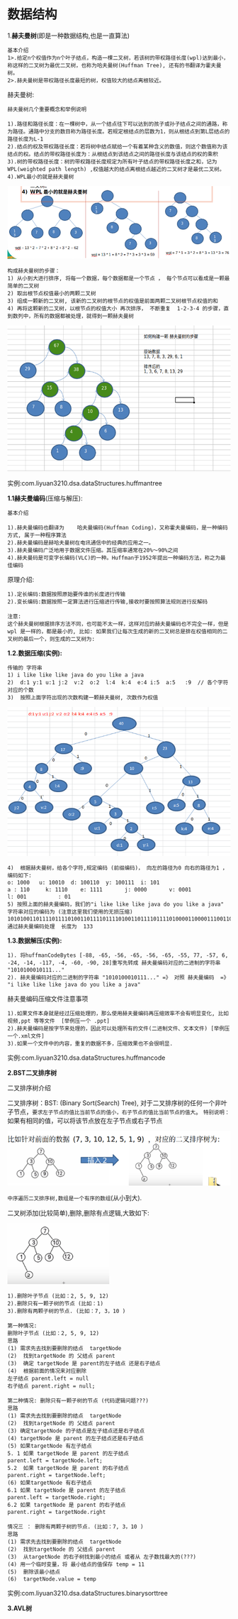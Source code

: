 # 数据结构

1.**赫夫曼树**(即是一种数据结构,也是一直算法)

```
基本介绍
1>.给定n个权值作为n个叶子结点，构造一棵二叉树，若该树的带权路径长度(wpl)达到最小，称这样的二叉树为最优二叉树，也称为哈夫曼树(Huffman Tree), 还有的书翻译为霍夫曼树。
2>.赫夫曼树是带权路径长度最短的树，权值较大的结点离根较近。
```

赫夫曼树:

```
赫夫曼树几个重要概念和举例说明

1).路径和路径长度：在一棵树中，从一个结点往下可以达到的孩子或孙子结点之间的通路，称为路径。通路中分支的数目称为路径长度。若规定根结点的层数为1，则从根结点到第L层结点的路径长度为L-1
2).结点的权及带权路径长度：若将树中结点赋给一个有着某种含义的数值，则这个数值称为该结点的权。结点的带权路径长度为：从根结点到该结点之间的路径长度与该结点的权的乘积
3).树的带权路径长度：树的带权路径长度规定为所有叶子结点的带权路径长度之和，记为WPL(weighted path length) ,权值越大的结点离根结点越近的二叉树才是最优二叉树。
4).WPL最小的就是赫夫曼树
```

![](img/huffman-2.png)

```
构成赫夫曼树的步骤：
1) 从小到大进行排序, 将每一个数据，每个数据都是一个节点 ， 每个节点可以看成是一颗最简单的二叉树
2) 取出根节点权值最小的两颗二叉树 
3) 组成一颗新的二叉树, 该新的二叉树的根节点的权值是前面两颗二叉树根节点权值的和  
4) 再将这颗新的二叉树，以根节点的权值大小 再次排序， 不断重复  1-2-3-4 的步骤，直到数列中，所有的数据都被处理，就得到一颗赫夫曼树
```

![](img/huffman-1.png)

实例:com.liyuan3210.dsa.dataStructures.huffmantree

**1.1赫夫曼编码**(压缩与解压):

```
基本介绍

1).赫夫曼编码也翻译为    哈夫曼编码(Huffman Coding)，又称霍夫曼编码，是一种编码方式, 属于一种程序算法
2).赫夫曼编码是赫哈夫曼树在电讯通信中的经典的应用之一。
3).赫夫曼编码广泛地用于数据文件压缩。其压缩率通常在20%～90%之间
4).赫夫曼码是可变字长编码(VLC)的一种。Huffman于1952年提出一种编码方法，称之为最佳编码
```

原理介绍:

```
1).定长编码:数据按照原始要传谁的长度进行传输
2).变长编码:数据按照一定算法进行压缩进行传输,接收时要按照算法规则进行反解码

注意:
这个赫夫曼树根据排序方法不同，也可能不太一样，这样对应的赫夫曼编码也不完全一样，但是wpl 是一样的，都是最小的, 比如: 如果我们让每次生成的新的二叉树总是排在权值相同的二叉树的最后一个，则生成的二叉树为:
```

**1.2.数据压缩(实例):**

```
传输的 字符串 
1) i like like like java do you like a java    
2)  d:1 y:1 u:1 j:2  v:2  o:2  l:4  k:4  e:4 i:5  a:5   :9  // 各个字符对应的个数
3)  按照上面字符出现的次数构建一颗赫夫曼树, 次数作为权值 
```

![](img/huffman-3.png)

```
4)  根据赫夫曼树，给各个字符,规定编码 (前缀编码)， 向左的路径为0 向右的路径为1 ， 编码如下:
o: 1000   u: 10010  d: 100110  y: 100111  i: 101
a : 110     k: 1110    e: 1111       j: 0000       v: 0001
l: 001          : 01
5) 按照上面的赫夫曼编码，我们的"i like like like java do you like a java"   字符串对应的编码为 (注意这里我们使用的无损压缩)
1010100110111101111010011011110111101001101111011110100001100001110011001111000011001111000100100100110111101111011100100001100001110  通过赫夫曼编码处理  长度为  133
```

**1.3.数据解压(实例):**

```
1). 将huffmanCodeBytes [-88, -65, -56, -65, -56, -65, -55, 77, -57, 6, -24, -14, -117, -4, -60, -90, 28]重写先转成 赫夫曼编码对应的二进制的字符串 "1010100010111..."
2). 赫夫曼编码对应的二进制的字符串 "1010100010111..." =》 对照 赫夫曼编码  =》 "i like like like java do you like a java"
```
赫夫曼编码压缩文件注意事项
```
1).如果文件本身就是经过压缩处理的，那么使用赫夫曼编码再压缩效率不会有明显变化, 比如视频,ppt 等等文件  [举例压一个 .ppt]
2).赫夫曼编码是按字节来处理的，因此可以处理所有的文件(二进制文件、文本文件) [举例压一个.xml文件]
3).如果一个文件中的内容，重复的数据不多，压缩效果也不会很明显. 
```

实例:com.liyuan3210.dsa.dataStructures.huffmancode

**2.BST二叉排序树**

二叉排序树介绍

二叉排序树：BST: (Binary Sort(Search) Tree), 对于二叉排序树的任何一个非叶子节点，`要求左子节点的值比当前节点的值小，右子节点的值比当前节点的值大`。
`特别说明：`如果有相同的值，可以将该节点放在左子节点或右子节点

![](img/bst-1.png)

`中序遍历二叉排序树,数组是一个有序的数组`(从小到大).

二叉树添加(比较简单),删除,删除有点逻辑,大致如下:

![](img/bst-2.png)

```
1).删除叶子节点 (比如：2, 5, 9, 12)
2).删除只有一颗子树的节点 (比如：1)
3).删除有两颗子树的节点. (比如：7, 3，10 )

第一种情况:
删除叶子节点 (比如：2, 5, 9, 12)
思路
(1) 需求先去找到要删除的结点  targetNode
(2)  找到targetNode 的 父结点 parent 
(3)  确定 targetNode 是 parent的左子结点 还是右子结点
(4)  根据前面的情况来对应删除
左子结点 parent.left = null
右子结点 parent.right = null;

第二种情况: 删除只有一颗子树的节点 (代码逻辑问题???)
思路
(1) 需求先去找到要删除的结点  targetNode
(2)  找到targetNode 的 父结点 parent 
(3) 确定targetNode 的子结点是左子结点还是右子结点
(4) targetNode 是 parent 的左子结点还是右子结点
(5) 如果targetNode 有左子结点
5. 1 如果 targetNode 是 parent 的左子结点
parent.left = targetNode.left;
5.2  如果 targetNode 是 parent 的右子结点
parent.right = targetNode.left;
(6) 如果targetNode 有右子结点
6.1 如果 targetNode 是 parent 的左子结点
parent.left = targetNode.right;
6.2 如果 targetNode 是 parent 的右子结点
parent.right = targetNode.right

情况三 ： 删除有两颗子树的节点. (比如：7, 3，10 )
思路
(1) 需求先去找到要删除的结点  targetNode
(2)  找到targetNode 的 父结点 parent 
(3)  从targetNode 的右子树找到最小的结点 或者从 左子数找最大的(???)
(4) 用一个临时变量，将 最小结点的值保存 temp = 11
(5)  删除该最小结点
(6)  targetNode.value = temp
```

实例:com.liyuan3210.dsa.dataStructures.binarysorttree

**3.AVL树**



